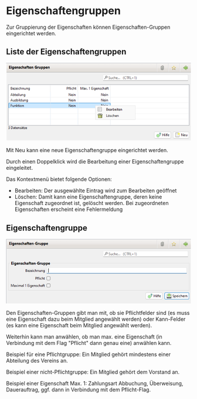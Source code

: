 # Eigenschaftengruppen

Zur Gruppierung der Eigenschaften können Eigenschaften-Gruppen eingerichtet werden.

## Liste der Eigenschaftengruppen

![](../../../../allgemeine-funktionen/administration/mitglieder/img/Eigenschaftengruppen.png)

Mit Neu kann eine neue Eigenschaftengruppe eingerichtet werden.

Durch einen Doppelklick wird die Bearbeitung einer Eigenschaftengruppe eingeleitet.

Das Kontextmenü bietet folgende Optionen:

* Bearbeiten: Der ausgewählte Eintrag wird zum Bearbeiten geöffnet
* Löschen: Damit kann eine Eigenschaftengruppe, deren keine Eigenschaft zugeordnet ist, gelöscht werden. Bei zugeordneten Eigenschaften erscheint eine Fehlermeldung

## Eigenschaftengruppe

![](../../../../allgemeine-funktionen/administration/mitglieder/img/Eigenschaftengruppe.png)

Den Eigenschaften-Gruppen gibt man mit, ob sie Pflichtfelder sind (es muss eine Eigenschaft dazu beim Mitglied angewählt werden) oder Kann-Felder (es kann eine Eigenschaft beim Mitglied angewählt werden).

Weiterhin kann man anwählen, ob man max. eine Eigenschaft (in Verbindung mit dem Flag "Pflicht" dann genau eine) anwählen kann.

Beispiel für eine Pflichtgruppe: Ein Mitglied gehört mindestens einer Abteilung des Vereins an.

Beispiel einer nicht-Pflichtgruppe: Ein Mitglied gehört dem Vorstand an.

Beispiel einer Eigenschaft Max. 1: Zahlungsart Abbuchung, Überweisung, Dauerauftrag, ggf. dann in Verbindung mit dem Pflicht-Flag.
